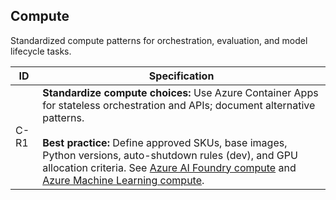 ## Compute

Standardized compute patterns for orchestration, evaluation, and model lifecycle tasks.

| ID   | Specification |
|------|--------------|
| C-R1 | **Standardize compute choices:** Use Azure Container Apps for stateless orchestration and APIs; document alternative patterns.<br><br><strong>Best practice:</strong> Define approved SKUs, base images, Python versions, auto-shutdown rules (dev), and GPU allocation criteria. See [Azure AI Foundry compute](https://learn.microsoft.com/azure/ai-studio/how-to/create-manage-compute) and [Azure Machine Learning compute](https://learn.microsoft.com/azure/machine-learning/how-to-create-attach-compute-studio). |
